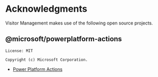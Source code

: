 # Acknowledgments

Visitor Management makes use of the following open source projects.

## @microsoft/powerplatform-actions

    License: MIT
    
    Copyright (c) Microsoft Corporation.

* [Power Platform Actions](https://github.com/microsoft/powerplatform-actions)

